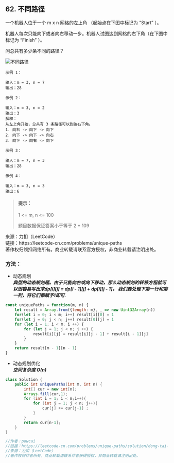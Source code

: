 ## 62. 不同路径

<p>
一个机器人位于一个 m x n 网格的左上角 （起始点在下图中标记为 “Start” ）。

机器人每次只能向下或者向右移动一步。机器人试图达到网格的右下角（在下图中标记为 “Finish” ）。

问总共有多少条不同的路径？
</p>
<img src="https://assets.leetcode.com/uploads/2018/10/22/robot_maze.png" alt="不同路径">

```
示例 1：

输入：m = 3, n = 7
输出：28

示例 2：

输入：m = 3, n = 2
输出：3
解释：
从左上角开始，总共有 3 条路径可以到达右下角。
1. 向右 -> 向下 -> 向下
2. 向下 -> 向下 -> 向右
3. 向下 -> 向右 -> 向下

示例 3：

输入：m = 7, n = 3
输出：28

示例 4：

输入：m = 3, n = 3
输出：6
```

> #### 提示： <br>
> 1 <= m, n <= 100
>
> 题目数据保证答案小于等于 2 * 109

<p style="font-size: 14px">
来源：力扣（LeetCode） <br>
链接：https://leetcode-cn.com/problems/unique-paths <br>
著作权归领扣网络所有。商业转载请联系官方授权，非商业转载请注明出处。
</p>

### 方法：
- 动态规划  
  **_典型的动态规划题。由于只能向右或向下移动，那么动态规划的转移方程就可以很容易写出来dp[i][j] = dp[i - 1][j] + dp[i][j - 1]。
  我们要处理下第一行和第一列，将它们都赋予1即可._**

```js
const uniquePaths = function(m, n) {
    let result = Array.from({length: m}, _ => new Uint32Array(n))
    for(let i = 0; i < m; i++) result[i][0] = 1
    for(let j = 0; j < n; j++) result[0][j] = 1
    for (let i = 1; i < m; i ++) {
        for (let j = 1; j < n; j ++) {
            result[i][j] = result[i][j - 1] + result[i - 1][j]
        }
    }
    return result[m - 1][n - 1]
}
```

- 动态规划优化  
  **_空间复杂度 O(n)_**
```java
class Solution {
    public int uniquePaths(int m, int n) {
        int[] cur = new int[n];
        Arrays.fill(cur,1);
        for (int i = 1; i < m;i++){
            for (int j = 1; j < n; j++){
                cur[j] += cur[j-1] ;
            }
        }
        return cur[n-1];
    }
}

//作者：powcai
//链接：https://leetcode-cn.com/problems/unique-paths/solution/dong-tai-gui-hua-by-powcai-2/
//来源：力扣（LeetCode）
//著作权归作者所有。商业转载请联系作者获得授权，非商业转载请注明出处。
```
